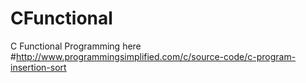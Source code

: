 # CFunctional
C Functional Programming here
#http://www.programmingsimplified.com/c/source-code/c-program-insertion-sort
